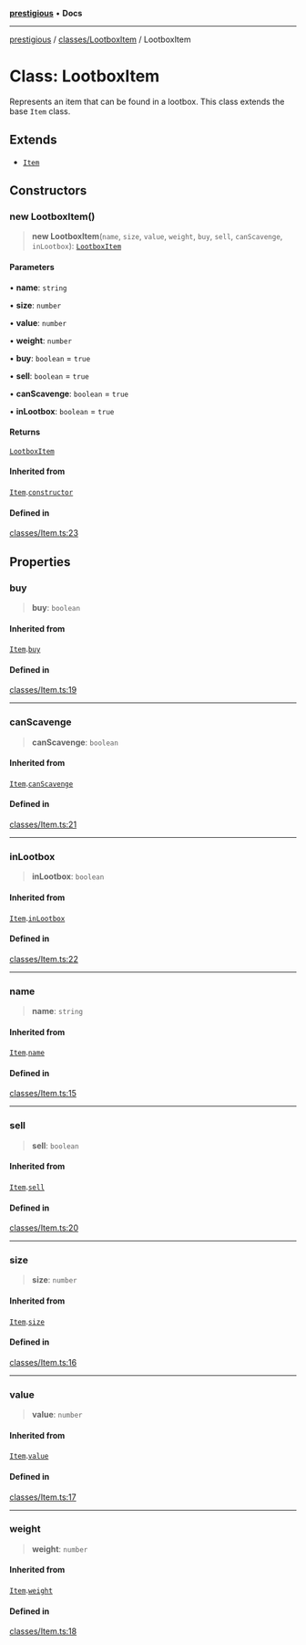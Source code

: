 [**prestigious**](../../../README.md) • **Docs**

***

[prestigious](../../../README.md) / [classes/LootboxItem](../README.md) / LootboxItem

# Class: LootboxItem

Represents an item that can be found in a lootbox.
This class extends the base `Item` class.

## Extends

- [`Item`](../../Item/classes/Item.md)

## Constructors

### new LootboxItem()

> **new LootboxItem**(`name`, `size`, `value`, `weight`, `buy`, `sell`, `canScavenge`, `inLootbox`): [`LootboxItem`](LootboxItem.md)

#### Parameters

• **name**: `string`

• **size**: `number`

• **value**: `number`

• **weight**: `number`

• **buy**: `boolean` = `true`

• **sell**: `boolean` = `true`

• **canScavenge**: `boolean` = `true`

• **inLootbox**: `boolean` = `true`

#### Returns

[`LootboxItem`](LootboxItem.md)

#### Inherited from

[`Item`](../../Item/classes/Item.md).[`constructor`](../../Item/classes/Item.md#constructors)

#### Defined in

[classes/Item.ts:23](https://github.com/LightBlueGamer/Prestigious/blob/0cab475f7a09d3ad5cc01bbd453a1ccfa07d4865/src/lib/classes/Item.ts#L23)

## Properties

### buy

> **buy**: `boolean`

#### Inherited from

[`Item`](../../Item/classes/Item.md).[`buy`](../../Item/classes/Item.md#buy)

#### Defined in

[classes/Item.ts:19](https://github.com/LightBlueGamer/Prestigious/blob/0cab475f7a09d3ad5cc01bbd453a1ccfa07d4865/src/lib/classes/Item.ts#L19)

***

### canScavenge

> **canScavenge**: `boolean`

#### Inherited from

[`Item`](../../Item/classes/Item.md).[`canScavenge`](../../Item/classes/Item.md#canscavenge)

#### Defined in

[classes/Item.ts:21](https://github.com/LightBlueGamer/Prestigious/blob/0cab475f7a09d3ad5cc01bbd453a1ccfa07d4865/src/lib/classes/Item.ts#L21)

***

### inLootbox

> **inLootbox**: `boolean`

#### Inherited from

[`Item`](../../Item/classes/Item.md).[`inLootbox`](../../Item/classes/Item.md#inlootbox)

#### Defined in

[classes/Item.ts:22](https://github.com/LightBlueGamer/Prestigious/blob/0cab475f7a09d3ad5cc01bbd453a1ccfa07d4865/src/lib/classes/Item.ts#L22)

***

### name

> **name**: `string`

#### Inherited from

[`Item`](../../Item/classes/Item.md).[`name`](../../Item/classes/Item.md#name)

#### Defined in

[classes/Item.ts:15](https://github.com/LightBlueGamer/Prestigious/blob/0cab475f7a09d3ad5cc01bbd453a1ccfa07d4865/src/lib/classes/Item.ts#L15)

***

### sell

> **sell**: `boolean`

#### Inherited from

[`Item`](../../Item/classes/Item.md).[`sell`](../../Item/classes/Item.md#sell)

#### Defined in

[classes/Item.ts:20](https://github.com/LightBlueGamer/Prestigious/blob/0cab475f7a09d3ad5cc01bbd453a1ccfa07d4865/src/lib/classes/Item.ts#L20)

***

### size

> **size**: `number`

#### Inherited from

[`Item`](../../Item/classes/Item.md).[`size`](../../Item/classes/Item.md#size)

#### Defined in

[classes/Item.ts:16](https://github.com/LightBlueGamer/Prestigious/blob/0cab475f7a09d3ad5cc01bbd453a1ccfa07d4865/src/lib/classes/Item.ts#L16)

***

### value

> **value**: `number`

#### Inherited from

[`Item`](../../Item/classes/Item.md).[`value`](../../Item/classes/Item.md#value)

#### Defined in

[classes/Item.ts:17](https://github.com/LightBlueGamer/Prestigious/blob/0cab475f7a09d3ad5cc01bbd453a1ccfa07d4865/src/lib/classes/Item.ts#L17)

***

### weight

> **weight**: `number`

#### Inherited from

[`Item`](../../Item/classes/Item.md).[`weight`](../../Item/classes/Item.md#weight)

#### Defined in

[classes/Item.ts:18](https://github.com/LightBlueGamer/Prestigious/blob/0cab475f7a09d3ad5cc01bbd453a1ccfa07d4865/src/lib/classes/Item.ts#L18)
